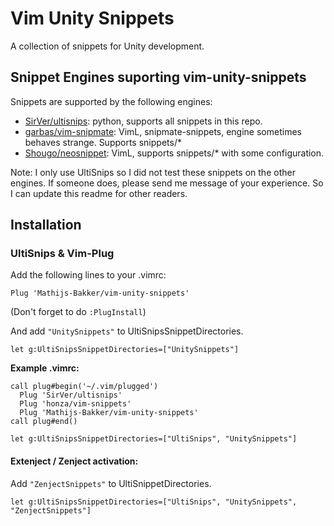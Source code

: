 # Vim Unity Snippets

A collection of snippets for Unity development.

## Snippet Engines suporting vim-unity-snippets

Snippets are supported by the following engines:
* [SirVer/ultisnips](https://github.com/SirVer/ultisnips): python, supports all snippets in this repo.
* [garbas/vim-snipmate](garbas/vim-snipmate): VimL, snipmate-snippets, engine sometimes behaves strange. Supports snippets/*
* [Shougo/neosnippet](https://github.com/Shougo/neosnippet.vim): VimL, supports snippets/* with some configuration.

Note: I only use UltiSnips so I did not test these snippets on the other engines. If someone does, please send me message of your experience. So I can update this readme for other readers.

## Installation

### UltiSnips & Vim-Plug

Add the following lines to your .vimrc:
```
Plug 'Mathijs-Bakker/vim-unity-snippets'
```
(Don't forget to do ``:PlugInstall``)

And add ``"UnitySnippets"`` to UltiSnipsSnippetDirectories.

```
let g:UltiSnipsSnippetDirectories=["UnitySnippets"]
```

**Example .vimrc:**
```
call plug#begin('~/.vim/plugged')
  Plug 'SirVer/ultisnips'
  Plug 'honza/vim-snippets'
  Plug 'Mathijs-Bakker/vim-unity-snippets'
call plug#end()

let g:UltiSnipsSnippetDirectories=["UltiSnips", "UnitySnippets"]
```

#### Extenject / Zenject activation:
Add ``"ZenjectSnippets"`` to UltiSnippetDirectories.

```
let g:UltiSnipsSnippetDirectories=["UltiSnips", "UnitySnippets", "ZenjectSnippets"]
```


